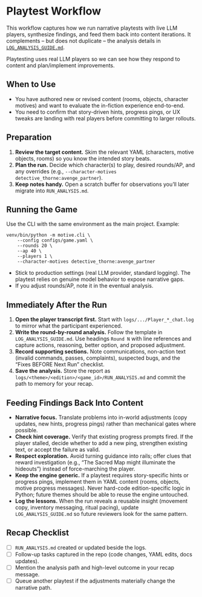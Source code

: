 # Playtest Workflow

This workflow captures how we run narrative playtests with live LLM players, synthesize findings, and feed them back into content iterations. It complements – but does not duplicate – the analysis details in [`LOG_ANALYSIS_GUIDE.md`](LOG_ANALYSIS_GUIDE.md).

Playtesting uses real LLM players so we can see how they respond to content and plan/implement improvements.

## When to Use
- You have authored new or revised content (rooms, objects, character motives) and want to evaluate the in-fiction experience end-to-end.
- You need to confirm that story-driven hints, progress pings, or UX tweaks are landing with real players before committing to larger rollouts.

## Preparation
1. **Review the target content.** Skim the relevant YAML (characters, motive objects, rooms) so you know the intended story beats.
2. **Plan the run.** Decide which character(s) to play, desired rounds/AP, and any overrides (e.g., `--character-motives detective_thorne:avenge_partner`).
3. **Keep notes handy.** Open a scratch buffer for observations you’ll later migrate into `RUN_ANALYSIS.md`.

## Running the Game
Use the CLI with the same environment as the main project. Example:
```
venv/bin/python -m motive.cli \
    --config configs/game.yaml \
    --rounds 20 \
    --ap 40 \
    --players 1 \
    --character-motives detective_thorne:avenge_partner
```
- Stick to production settings (real LLM provider, standard logging). The playtest relies on genuine model behavior to expose narrative gaps.
- If you adjust rounds/AP, note it in the eventual analysis.

## Immediately After the Run
1. **Open the player transcript first.** Start with `logs/.../Player_*_chat.log` to mirror what the participant experienced.
2. **Write the round-by-round analysis.** Follow the template in `LOG_ANALYSIS_GUIDE.md`. Use headings `Round N` with line references and capture actions, reasoning, better option, and proposed adjustment.
3. **Record supporting sections.** Note communications, non-action text (invalid commands, passes, complaints), suspected bugs, and the “Fixes BEFORE Next Run” checklist.
4. **Save the analysis.** Store the report as `logs/<theme>/<edition>/<game_id>/RUN_ANALYSIS.md` and commit the path to memory for your recap.

## Feeding Findings Back Into Content
- **Narrative focus.** Translate problems into in-world adjustments (copy updates, new hints, progress pings) rather than mechanical gates where possible.
- **Check hint coverage.** Verify that existing progress prompts fired. If the player stalled, decide whether to add a new ping, strengthen existing text, or accept the failure as valid.
- **Respect exploration.** Avoid turning guidance into rails; offer clues that reward investigation (e.g., “The Sacred Map might illuminate the hideouts”) instead of force-marching the player.
- **Keep the engine generic.** If a playtest requires story-specific hints or progress pings, implement them in YAML content (rooms, objects, motive progress messages). Never hard-code edition-specific logic in Python; future themes should be able to reuse the engine untouched.
- **Log the lessons.** When the run reveals a reusable insight (movement copy, inventory messaging, ritual pacing), update `LOG_ANALYSIS_GUIDE.md` so future reviewers look for the same pattern.

## Recap Checklist
- [ ] `RUN_ANALYSIS.md` created or updated beside the logs.
- [ ] Follow-up tasks captured in the repo (code changes, YAML edits, docs updates).
- [ ] Mention the analysis path and high-level outcome in your recap message.
- [ ] Queue another playtest if the adjustments materially change the narrative path.
